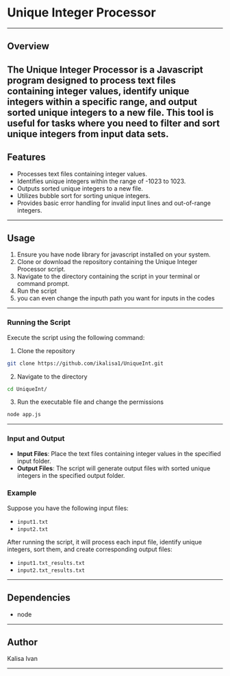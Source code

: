 # Unique Integer Processor
------------------------------------------------------------------------------------------------------------------------------------------
## Overview

The Unique Integer Processor is a  Javascript program designed to process text files containing integer values, identify unique integers within a specific range, and output sorted unique integers to a new file. This tool is useful for tasks where you need to filter and sort unique integers from input data sets.
------------------------------------------------------------------------------------------------------------------------------------------
## Features
- Processes text files containing integer values.
- Identifies unique integers within the range of -1023 to 1023.
- Outputs sorted unique integers to a new file.
- Utilizes bubble sort for sorting unique integers.
- Provides basic error handling for invalid input lines and out-of-range integers.
------------------------------------------------------------------------------------------------------------------------------------------
## Usage
1. Ensure you have node library for javascript installed on your system.
2. Clone or download the repository containing the Unique Integer Processor script.
3. Navigate to the directory containing the script in your terminal or command prompt.
4. Run the script
5. you can even change the inputh path you want for inputs in the codes
------------------------------------------------------------------------------------------------------------------------------------------
### Running the Script
Execute the script using the following command:
1. Clone the repository
```bash
git clone https://github.com/ikalisa1/UniqueInt.git
```
2. Navigate to the directory
```bash
cd UniqueInt/
```
3. Run the executable file and change the permissions
```bash
node app.js
```

-------------------------------------------------------------------------------------------------------------------------------------------
### Input and Output
- **Input Files**: Place the text files containing integer values in the specified input folder.
- **Output Files**: The script will generate output files with sorted unique integers in the specified output folder.
  
### Example
Suppose you have the following input files:
- `input1.txt`
- `input2.txt`

After running the script, it will process each input file, identify unique integers, sort them, and create corresponding output files:
- `input1.txt_results.txt`
- `input2.txt_results.txt`
------------------------------------------------------------------------------------------------------------------------------------------
## Dependencies
- node
------------------------------------------------------------------------------------------------------------------------------------------
## Author
Kalisa Ivan

----------------------------------------------------------------------------------------------------------------------------------------------------------------
